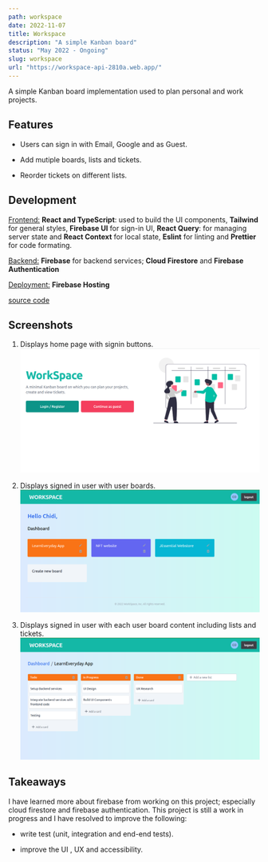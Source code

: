 ```yaml
---
path: workspace
date: 2022-11-07
title: Workspace
description: "A simple Kanban board"
status: "May 2022 - Ongoing"
slug: workspace
url: "https://workspace-api-2810a.web.app/"
---
```


A simple Kanban board implementation used to plan personal and work projects.

## Features

- Users can sign in with Email, Google and as Guest.

- Add mutiple boards, lists and tickets.
- Reorder tickets on different lists.

## Development

<u>Frontend:</u> **React and TypeScript**: used to build the UI components, **Tailwind** for general styles, **Firebase UI** for sign-in UI, **React Query**: for managing server state and **React Context** for local state, **Eslint** for linting and **Prettier** for code formating.

<u>Backend:</u> **Firebase** for backend services; **Cloud Firestore** and **Firebase Authentication**

<u>Deployment:</u> **Firebase Hosting**

[source code](https://github.com/chidexebere/workspace)

## Screenshots

1. Displays home page with signin buttons.
   ![home page with signin buttons](./WS1.png)

2. Displays signed in user with user boards.
   ![signed in user with user boards](./WS2.png)

3. Displays signed in user with each user board content including lists and tickets.
   ![each user board content including lists and tickets](./WS3.png)

## Takeaways

I have learned more about firebase from working on this project; especially cloud firestore and firebase authentication. This project is still a work in progress and I have resolved to improve the following:

- write test (unit, integration and end-end tests).

- improve the UI , UX and accessibility.
